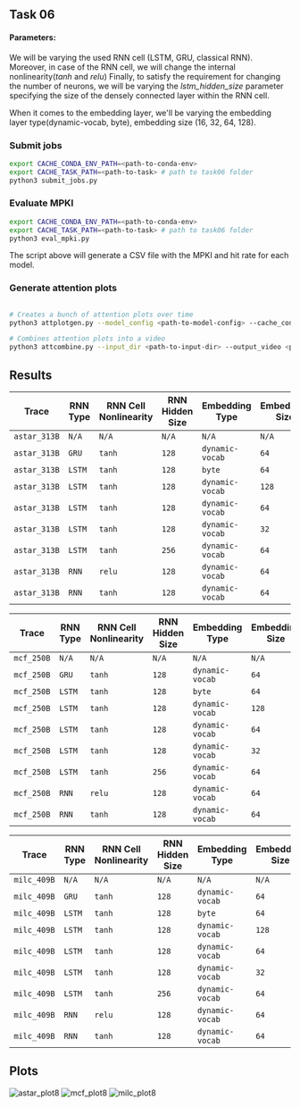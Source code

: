 ## Task 06

#### Parameters:
We will be varying the used RNN cell (LSTM, GRU, classical RNN).
Moreover, in case of the RNN cell, we will change the internal nonlinearity(*tanh* and *relu*)
Finally, to satisfy the requirement for changing the number of neurons, we will be varying the *lstm_hidden_size* parameter specifying the size of the densely connected layer within the RNN cell.

When it comes to the embedding layer, we'll be varying the embedding layer type(dynamic-vocab, byte), embedding size (16, 32, 64, 128).

### Submit jobs

```bash
export CACHE_CONDA_ENV_PATH=<path-to-conda-env>
export CACHE_TASK_PATH=<path-to-task> # path to task06 folder
python3 submit_jobs.py 
```


### Evaluate MPKI

```bash
export CACHE_CONDA_ENV_PATH=<path-to-conda-env>
export CACHE_TASK_PATH=<path-to-task> # path to task06 folder
python3 eval_mpki.py
```

The script above will generate a CSV file with the MPKI and hit rate for each model.


### Generate attention plots

```bash

# Creates a bunch of attention plots over time
python3 attplotgen.py --model_config <path-to-model-config> --cache_config <path-to-cache-config> --checkpoint <path-to-checkpoint> --memory_trace <path-to-memory-trace> --output_dir <path-to-output-dir>

# Combines attention plots into a video
python3 attcombine.py --input_dir <path-to-input-dir> --output_video <path-to-output-video>
```

## Results
| Trace       | RNN Type | RNN Cell Nonlinearity | RNN Hidden Size | Embedding Type | Embedding Size | Hit Rate (%) | MPKI   | Policy  |
|-------------|----------|------------------------|-----------------|----------------|----------------|--------------|--------|---------|
| `astar_313B`  | `N/A`      | `N/A`                  | `N/A`             | `N/A`  | `N/A`             | `38.26`          | `27.90`    | `Bellady` |
| `astar_313B`  | `GRU`      | `tanh`                  | `128`             | `dynamic-vocab`  | `64`             | `31.96`          | `30.75`    | `Parrot`  |
| `astar_313B`  | `LSTM`     | `tanh`                  | `128`             | `byte`          | `64`             | `28.89`          | `32.14`    | `Parrot`  |
| `astar_313B`  | `LSTM`     | `tanh`                  | `128`             | `dynamic-vocab`  | `128`            | `32.72`          | `30.41`    | `Parrot`  |
| `astar_313B`  | `LSTM`     | `tanh`                  | `128`             | `dynamic-vocab`  | `64`             | `32.45`          | `30.53`    | `Parrot`  |
| `astar_313B`  | `LSTM`     | `tanh`                  | `128`             | `dynamic-vocab`  | `32`             | `32.42`          | `30.54`    | `Parrot`  |
| `astar_313B`  | `LSTM`     | `tanh`                  | `256`             | `dynamic-vocab`  | `64`             | `32.39`          | `30.56`    | `Parrot`  |
| `astar_313B`  | `RNN`      | `relu`                  | `128`             | `dynamic-vocab`  | `64`             | `31.89`          | `30.78`    | `Parrot` |
| `astar_313B`  | `RNN`      | `tanh`                  | `128`             | `dynamic-vocab`  | `64`             | `32.06`          | `30.71`    | `Parrot`  |

| Trace       | RNN Type | RNN Cell Nonlinearity | RNN Hidden Size | Embedding Type | Embedding Size | Hit Rate (%) | MPKI   | Policy  |
|-------------|----------|------------------------|-----------------|----------------|----------------|--------------|--------|---------|
| `mcf_250B`  | `N/A`      | `N/A`                  | `N/A`             | `N/A`  | `N/A`             | `46.71`          | `65.96`    | `Bellady` |
| `mcf_250B`  | `GRU`      | `tanh`                  | `128`             | `dynamic-vocab`  | `64`             | `43.27`          | `70.24`    | `Parrot`  |
| `mcf_250B`  | `LSTM`     | `tanh`                  | `128`             | `byte`          | `64`             | `39.52`          | `74.88`    | `Parrot`  |
| `mcf_250B`  | `LSTM`     | `tanh`                  | `128`             | `dynamic-vocab`  | `128`            | `46.10`          | `66.73`    | `Parrot`  |
| `mcf_250B`  | `LSTM`     | `tanh`                  | `128`             | `dynamic-vocab`  | `64`             | `46.02`          | `66.84`    | `Parrot`  |
| `mcf_250B`  | `LSTM`     | `tanh`                  | `128`             | `dynamic-vocab`  | `32`             | `45.89`          | `66.99`    | `Parrot`  |
| `mcf_250B`  | `LSTM`     | `tanh`                  | `256`             | `dynamic-vocab`  | `64`             | `45.90`          | `66.98`    | `Parrot`  |
| `mcf_250B`  | `RNN`      | `relu`                  | `128`             | `dynamic-vocab`  | `64`             | `43.26`          | `70.25`    | `Parrot` |
| `mcf_250B`  | `RNN`      | `tanh`                  | `128`             | `dynamic-vocab`  | `64`             | `44.32`          | `68.94`    | `Parrot`  |


| Trace       | RNN Type | RNN Cell Nonlinearity | RNN Hidden Size | Embedding Type | Embedding Size | Hit Rate (%) | MPKI   | Policy  |
|-------------|----------|------------------------|-----------------|----------------|----------------|--------------|--------|---------|
| `milc_409B` | `N/A`      | `N/A`                  | `N/A`             | `N/A`  | `N/A`             | `6.54`          | `25.19`    | `Bellady` |
| `milc_409B` | `GRU`      | `tanh`                  | `128`             | `dynamic-vocab`  | `64`             | `2.65`          | `26.24`    | `Parrot`  |
| `milc_409B` | `LSTM`     | `tanh`                  | `128`             | `byte`          | `64`             | `1.98`          | `26.42`    | `Parrot`  |
| `milc_409B` | `LSTM`     | `tanh`                  | `128`             | `dynamic-vocab`  | `128`            | `2.78`          | `26.21`    | `Parrot`  |
| `milc_409B` | `LSTM`     | `tanh`                  | `128`             | `dynamic-vocab`  | `64`             | `2.75`          | `26.22`    | `Parrot`  |
| `milc_409B` | `LSTM`     | `tanh`                  | `128`             | `dynamic-vocab`  | `32`             | `2.54`          | `26.27`    | `Parrot`  |
| `milc_409B` | `LSTM`     | `tanh`                  | `256`             | `dynamic-vocab`  | `64`             | `2.58`          | `26.26`    | `Parrot`  |
| `milc_409B` | `RNN`      | `relu`                  | `128`             | `dynamic-vocab`  | `64`             | `1.92`          | `26.44`    | `Parrot` |
| `milc_409B` | `RNN`      | `tanh`                  | `128`             | `dynamic-vocab`  | `64`             | `2.00`          | `26.42`    | `Parrot`  |


## Plots
![astar_plot8](https://github.com/user-attachments/assets/8e0336ee-8690-4673-886e-1b7523cf2206)
![mcf_plot8](https://github.com/user-attachments/assets/c5c9700b-0d9a-4b9f-8131-26c860a78fbc)
![milc_plot8](https://github.com/user-attachments/assets/88e64777-dbf3-4a56-ac5f-651f20d75b99)

